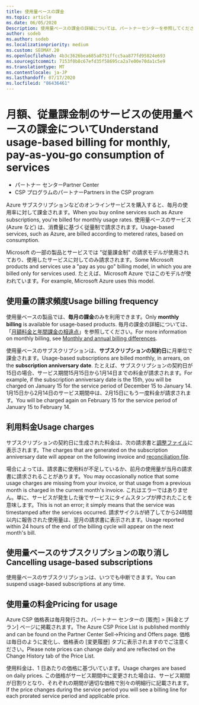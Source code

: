 ```yaml
---
title: 使用量ベースの課金
ms.topic: article
ms.date: 06/05/2020
Description: 使用量ベースの課金の詳細については、パートナーセンターを参照してください。毎月の使用率について課金されます。
author: sodeb
ms.author: sodeb
ms.localizationpriority: medium
ms.custom: SEOMAY.20
ms.openlocfilehash: 4b3c3626bea685a8751ffcc5aa877fd95824e693
ms.sourcegitcommit: 7153f0b8c67efd35f58695ca2a7e00e70da1c5e9
ms.translationtype: MT
ms.contentlocale: ja-JP
ms.lasthandoff: 07/17/2020
ms.locfileid: "86436461"
---
```

# <a name="understand-usage-based-billing-for-monthly-pay-as-you-go-consumption-of-services"></a><span data-ttu-id="d6a3c-103">月額、従量課金制のサービスの使用量ベースの課金について</span><span class="sxs-lookup"><span data-stu-id="d6a3c-103">Understand usage-based billing for monthly, pay-as-you-go consumption of services</span></span>

- <span data-ttu-id="d6a3c-104">パートナー センター</span><span class="sxs-lookup"><span data-stu-id="d6a3c-104">Partner Center</span></span>
- <span data-ttu-id="d6a3c-105">CSP プログラムのパートナー</span><span class="sxs-lookup"><span data-stu-id="d6a3c-105">Partners in the CSP program</span></span>

<span data-ttu-id="d6a3c-106">Azure サブスクリプションなどのオンラインサービスを購入すると、毎月の使用率に対して課金されます。</span><span class="sxs-lookup"><span data-stu-id="d6a3c-106">When you buy online services such as Azure subscriptions, you're billed for monthly usage rates.</span></span> <span data-ttu-id="d6a3c-107">使用量ベースのサービス (Azure など) は、消費量に基づく従量制で請求されます。</span><span class="sxs-lookup"><span data-stu-id="d6a3c-107">Usage-based services, such as Azure, are billed according to metered rates, based on consumption.</span></span>

<span data-ttu-id="d6a3c-108">Microsoft の一部の製品とサービスでは "従量課金制" の請求モデルが使用されており、使用したサービスに対してのみ請求されます。</span><span class="sxs-lookup"><span data-stu-id="d6a3c-108">Some Microsoft products and services use a "pay as you go" billing model, in which you are billed only for services used.</span></span> <span data-ttu-id="d6a3c-109">たとえば、Microsoft Azure ではこのモデルが使われています。</span><span class="sxs-lookup"><span data-stu-id="d6a3c-109">For example, Microsoft Azure uses this model.</span></span> 

## <a name="usage-billing-frequency"></a><span data-ttu-id="d6a3c-110">使用量の請求頻度</span><span class="sxs-lookup"><span data-stu-id="d6a3c-110">Usage billing frequency</span></span>

<span data-ttu-id="d6a3c-111">使用量ベースの製品では、**毎月の課金**のみを利用できます。</span><span class="sxs-lookup"><span data-stu-id="d6a3c-111">Only **monthly billing** is available for usage-based products.</span></span> <span data-ttu-id="d6a3c-112">毎月の課金の詳細については、「[月額料金と年間課金の相違点](billing-annual-monthly.md)」を参照してください。</span><span class="sxs-lookup"><span data-stu-id="d6a3c-112">For more information on monthly billing, see [Monthly and annual billing differences](billing-annual-monthly.md).</span></span>

<span data-ttu-id="d6a3c-113">使用量ベースのサブスクリプションは、**サブスクリプションの契約日**に月単位で課金されます。</span><span class="sxs-lookup"><span data-stu-id="d6a3c-113">Usage-based subscriptions are billed monthly, in arrears, on the **subscription anniversary date**.</span></span> <span data-ttu-id="d6a3c-114">たとえば、サブスクリプションの契約日が15日の場合、サービス期間15月15日から1月14日までの料金が請求されます。</span><span class="sxs-lookup"><span data-stu-id="d6a3c-114">For example, if the subscription anniversary date is the 15th, you will be charged on January 15 for the service period of December 15 to January 14.</span></span> <span data-ttu-id="d6a3c-115">1月15日から2月14日のサービス期間中は、2月15日にもう一度料金が請求されます。</span><span class="sxs-lookup"><span data-stu-id="d6a3c-115">You will be charged again on February 15 for the service period of January 15 to February 14.</span></span>

## <a name="usage-charges"></a><span data-ttu-id="d6a3c-116">利用料金</span><span class="sxs-lookup"><span data-stu-id="d6a3c-116">Usage charges</span></span>

<span data-ttu-id="d6a3c-117">サブスクリプションの契約日に生成された料金は、次の請求書と[調整ファイル](usage-based-recon-files.md)に表示されます。</span><span class="sxs-lookup"><span data-stu-id="d6a3c-117">The charges that are generated on the subscription anniversary date will appear on the following invoice and [reconciliation file](usage-based-recon-files.md).</span></span>

<span data-ttu-id="d6a3c-118">場合によっては、請求書に使用料が不足しているか、前月の使用量が当月の請求書に請求されることがあります。</span><span class="sxs-lookup"><span data-stu-id="d6a3c-118">You may occasionally notice that some usage charges are missing from your invoice, or that usage from a previous month is charged in the current month's invoice.</span></span> <span data-ttu-id="d6a3c-119">これはエラーではありません。単に、サービスが発生した後でサービスにタイムスタンプが押されたことを意味します。</span><span class="sxs-lookup"><span data-stu-id="d6a3c-119">This is not an error; it simply means that the service was timestamped after the services occurred.</span></span> <span data-ttu-id="d6a3c-120">請求サイクルが終了してから24時間以内に報告された使用量は、翌月の請求書に表示されます。</span><span class="sxs-lookup"><span data-stu-id="d6a3c-120">Usage reported within 24 hours of the end of the billing cycle will appear on the next month's bill.</span></span>

## <a name="cancelling-usage-based-subscriptions"></a><span data-ttu-id="d6a3c-121">使用量ベースのサブスクリプションの取り消し</span><span class="sxs-lookup"><span data-stu-id="d6a3c-121">Cancelling usage-based subscriptions</span></span>

<span data-ttu-id="d6a3c-122">使用量ベースのサブスクリプションは、いつでも中断できます。</span><span class="sxs-lookup"><span data-stu-id="d6a3c-122">You can suspend usage-based subscriptions at any time.</span></span>

## <a name="pricing-for-usage"></a><span data-ttu-id="d6a3c-123">使用量の料金</span><span class="sxs-lookup"><span data-stu-id="d6a3c-123">Pricing for usage</span></span>

<span data-ttu-id="d6a3c-124">Azure CSP 価格表は毎月発行され、パートナー センターの [販売] > [料金とプラン] ページに掲載されます。</span><span class="sxs-lookup"><span data-stu-id="d6a3c-124">The Azure CSP Price List is published monthly and can be found on the Partner Center Sell->Pricing and Offers page.</span></span> <span data-ttu-id="d6a3c-125">価格は毎日のように変化し、価格表の [変更履歴] タブに表示されますのでご注意ください。</span><span class="sxs-lookup"><span data-stu-id="d6a3c-125">Please note prices can change daily and are reflected on the Change History tab of the Price List.</span></span>

<span data-ttu-id="d6a3c-126">使用料金は、1 日あたりの価格に基づいています。</span><span class="sxs-lookup"><span data-stu-id="d6a3c-126">Usage charges are based on daily prices.</span></span> <span data-ttu-id="d6a3c-127">この価格がサービス期間中に変更された場合は、サービス期間が日割りとなり、それぞれの期間が適切な価格で別々の明細行に記載されます。</span><span class="sxs-lookup"><span data-stu-id="d6a3c-127">If the price changes during the service period you will see a billing line for each prorated service period and applicable price.</span></span>
